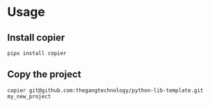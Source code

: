 # Usage

## Install copier
```
pipx install copier
```

## Copy the project

```
copier git@github.com:thegangtechnology/python-lib-template.git my_new_project
```
